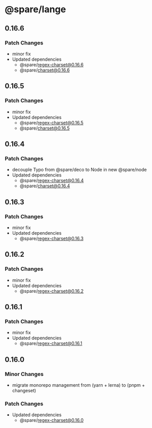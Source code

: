 # @spare/lange

## 0.16.6

### Patch Changes

- minor fix
- Updated dependencies
  - @spare/regex-charset@0.16.6
  - @spare/charset@0.16.6

## 0.16.5

### Patch Changes

- minor fix
- Updated dependencies
  - @spare/regex-charset@0.16.5
  - @spare/charset@0.16.5

## 0.16.4

### Patch Changes

- decouple Typo from @spare/deco to Node in new @spare/node
- Updated dependencies
  - @spare/regex-charset@0.16.4
  - @spare/charset@0.16.4

## 0.16.3

### Patch Changes

- minor fix
- Updated dependencies
  - @spare/regex-charset@0.16.3

## 0.16.2

### Patch Changes

- minor fix
- Updated dependencies
  - @spare/regex-charset@0.16.2

## 0.16.1

### Patch Changes

- minor fix
- Updated dependencies
  - @spare/regex-charset@0.16.1

## 0.16.0

### Minor Changes

- migrate monorepo management from (yarn + lerna) to (pnpm + changeset)

### Patch Changes

- Updated dependencies
  - @spare/regex-charset@0.16.0
